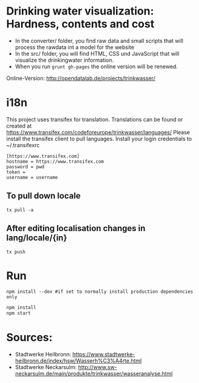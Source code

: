 # Drinking water visualization: Hardness, contents and cost

* In the converter/ folder, you find raw data and small scripts that will process the rawdata int a model for the website
* In the src/ folder, you will find HTML, CSS und JavaScript that will visualize the drinkingwater information.
* When you run `grunt gh-pages` the online version will be renewed.

Online-Version: http://opendatalab.de/projects/trinkwasser/

# i18n

This project uses transifex for translation. Translations can be found or created at https://www.transifex.com/codeforeurope/trinkwasser/languages/
Please install the transifex client to pull languages.
Install your login credentials to ~/.transifexrc

```
[https://www.transifex.com]
hostname = https://www.transifex.com
password = pwd
token = 
username = username

```
## To pull down locale
```shell
tx pull -a
```
## After editing localisation changes in lang/locale/{in} 
```shell
tx push
```


# Run
```shell
npm install --dev #if set to normally install production dependencies only
```

```bash
npm install
npm start
```

# Sources:

* Stadtwerke Heilbronn: https://www.stadtwerke-heilbronn.de/index/hsw/Wasserh%C3%A4rte.html
* Stadtwerke Neckarsulm: http://www.sw-neckarsulm.de/main/produkte/trinkwasser/wasseranalyse.html
